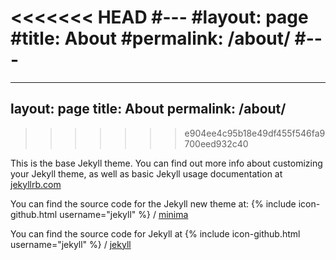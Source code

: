 <<<<<<< HEAD
#---
#layout: page
#title: About
#permalink: /about/
#---
=======
---
layout: page
title: About
permalink: /about/
---
>>>>>>> e904ee4c95b18e49df455f546fa9700eed932c40

This is the base Jekyll theme. You can find out more info about customizing your Jekyll theme, as well as basic Jekyll usage documentation at [jekyllrb.com](http://jekyllrb.com/)

You can find the source code for the Jekyll new theme at:
{% include icon-github.html username="jekyll" %} /
[minima](https://github.com/jekyll/minima)

You can find the source code for Jekyll at
{% include icon-github.html username="jekyll" %} /
[jekyll](https://github.com/jekyll/jekyll)

